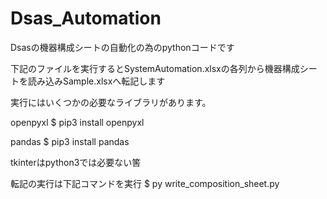 ﻿# Dsas_Automation


Dsasの機器構成シートの自動化の為のpythonコードです

下記のファイルを実行するとSystemAutomation.xlsxの各列から機器構成シートを読み込みSample.xlsxへ転記します

実行にはいくつかの必要なライブラリがあります。

openpyxl
$ pip3 install openpyxl

pandas
$ pip3 install pandas

tkinterはpython3では必要ない筈

転記の実行は下記コマンドを実行
$ py write_composition_sheet.py
